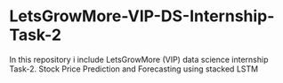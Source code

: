 # LetsGrowMore-VIP-DS-Internship-Task-2
In this repository i include LetsGrowMore (VIP) data science internship Task-2. Stock Price Prediction and Forecasting using stacked LSTM
